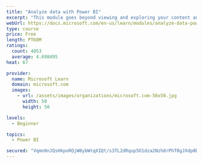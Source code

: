 ```yaml
---
title: "Analyze data with Power BI"
excerpt: "This module goes beyond viewing and exploring your content and explains how to interact with it by working with reports and dashboards to uncover and share new business insights."
webUrl: https://docs.microsoft.com/en-us/learn/modules/analyze-data-power-bi/
type: course
price: Free
length: PT60M
ratings:
  count: 4053
  average: 4.698495
heat: 67

provider:
  name: Microsoft Learn
  domain: microsoft.com
  images:
    - url: /assets/images/organizations/microsoft.com-50x50.jpg
      width: 50
      height: 50

levels:
  - Beginner

topics:
  - Power BI

secured: "Vqmn0nJQsHkpoRQjW8ybWtqXIQt/s3TL2dRqup5O1dza2Nzh8rPhT0gJXdp0DiJEIah5r/XQz6vuBKsVG0kgtri+RXKdEN9RtyDS18FMg16m18E0VMHwyfbkrBBaJrkcsrmoDk5Ec8MFI1ORv1KsqNqqeUfoDuSsRPcFJgzQAj/6lt+uhIpRHc9mwmZxglN0WLs6pWmcVcqdpVjJrCJb3N9LODIEPFKcd+hfhhioFlw6WGwth2bjKKEZ1Yjut055E+1gorHeyvColvk13ZT29s/HRtAACtfggL717xHFENJfNTq3j2DChuatiXbNJVkD5BqKdsma+M9M/e0ypQcYXbPKdn0z+C9b07ZXuymXs58mIGQJyZxBjprLlTIIV9tLSOg51xheA3pDh2sfp44zLQ==;nwJd62ZDBh0KzLjogLJs1w=="
---
```



